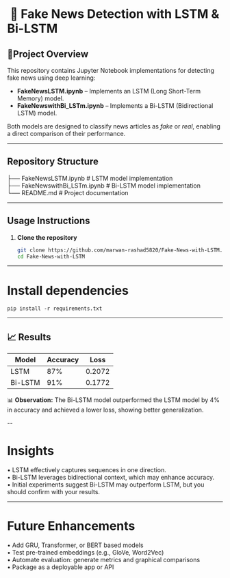 # ​ 🚀 Fake News Detection with LSTM & Bi-LSTM

##  📖Project Overview
This repository contains Jupyter Notebook implementations for detecting fake news using deep learning:

- **FakeNewsLSTM.ipynb** – Implements an LSTM (Long Short-Term Memory) model.
- **FakeNewswithBi_LSTm.ipynb** – Implements a Bi-LSTM (Bidirectional LSTM) model.

Both models are designed to classify news articles as *fake* or *real*, enabling a direct comparison of their performance.

---

##  Repository Structure
├── FakeNewsLSTM.ipynb # LSTM model implementation\
├── FakeNewswithBi_LSTm.ipynb # Bi-LSTM model implementation\
└── README.md # Project documentation

---

##  Usage Instructions

1. **Clone the repository**
   ```bash
   git clone https://github.com/marwan-rashad5820/Fake-News-with-LSTM.git
   cd Fake-News-with-LSTM
   ```
   
---

   # Install dependencies
```
pip install -r requirements.txt
```

---
## 📈 Results

| Model     | Accuracy | Loss   |
|-----------|----------|--------|
| LSTM      | 87%      | 0.2072 |
| Bi-LSTM   | 91%      | 0.1772 |

📊 **Observation:** The Bi-LSTM model outperformed the LSTM model by 4% in accuracy and achieved a lower loss, showing better generalization.

--

# Insights
• LSTM effectively captures sequences in one direction.\
• Bi-LSTM leverages bidirectional context, which may enhance accuracy.\
• Initial experiments suggest Bi-LSTM may outperform LSTM, but you should confirm with your results.

---

# Future Enhancements
• Add GRU, Transformer, or BERT based models\
• Test pre-trained embeddings (e.g., GloVe, Word2Vec)\
• Automate evaluation: generate metrics and graphical comparisons\
• Package as a deployable app or API


